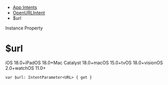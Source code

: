 <div class="documentation-hero documentation-hero--disabled" v-535cd656="" v-d39b7f7c="" style="--accent-color: var(--color-documentation-intro-accent, var(--color-type-icon-teal));">

<div class="icon" v-535cd656="">

</div>

<div class="documentation-hero__above-content" v-535cd656="">

</div>

<div class="documentation-hero__content" v-535cd656="">

- <a href="/documentation/appintents" class="parent item nav-menu-link router-link-active" data-v-95e7528c="" data-v-6bbf1d22="" data-v-b4fcd160="">App Intents</a>
- <a href="/documentation/appintents/openurlintent" class="parent item nav-menu-link router-link-active" data-v-95e7528c="" data-v-6bbf1d22="" data-v-b4fcd160="">OpenURLIntent</a>
- <span class="current item" v-6bbf1d22="" v-b4fcd160=""> \$url </span>

<div class="topictitle" v-fa32733e="" v-d39b7f7c="" v-535cd656="">

<span class="eyebrow" v-fa32733e="">Instance Property</span>

# <span v-d39b7f7c="" v-fa32733e="">\$url</span>

</div>

<div class="summary-section availability" v-d4791104="" v-4d02ef94="" v-d39b7f7c="" role="complementary" aria-label="Availability" v-535cd656="">

<span class="platform" v-4d02ef94="" v-d4791104=""><span v-4d02ef94="" role="text" aria-label="iOS 18.0+, Available on iOS 18.0 and later" title="Available on iOS 18.0 and later" v-d4791104="">iOS 18.0+</span></span><span class="platform" v-4d02ef94="" v-d4791104=""><span v-4d02ef94="" role="text" aria-label="iPadOS 18.0+, Available on iPadOS 18.0 and later" title="Available on iPadOS 18.0 and later" v-d4791104="">iPadOS 18.0+</span></span><span class="platform" v-4d02ef94="" v-d4791104=""><span v-4d02ef94="" role="text" aria-label="Mac Catalyst 18.0+, Available on Mac Catalyst 18.0 and later" title="Available on Mac Catalyst 18.0 and later" v-d4791104="">Mac Catalyst 18.0+</span></span><span class="platform" v-4d02ef94="" v-d4791104=""><span v-4d02ef94="" role="text" aria-label="macOS 15.0+, Available on macOS 15.0 and later" title="Available on macOS 15.0 and later" v-d4791104="">macOS 15.0+</span></span><span class="platform" v-4d02ef94="" v-d4791104=""><span v-4d02ef94="" role="text" aria-label="tvOS 18.0+, Available on tvOS 18.0 and later" title="Available on tvOS 18.0 and later" v-d4791104="">tvOS 18.0+</span></span><span class="platform" v-4d02ef94="" v-d4791104=""><span v-4d02ef94="" role="text" aria-label="visionOS 2.0+, Available on visionOS 2.0 and later" title="Available on visionOS 2.0 and later" v-d4791104="">visionOS 2.0+</span></span><span class="platform" v-4d02ef94="" v-d4791104=""><span v-4d02ef94="" role="text" aria-label="watchOS 11.0+, Available on watchOS 11.0 and later" title="Available on watchOS 11.0 and later" v-d4791104="">watchOS 11.0+</span></span>

</div>

<div class="declarations-container" v-d39b7f7c="" v-535cd656="">

<div class="section declaration" v-7a9fb639="" v-d39b7f7c="" v-535cd656="">

<div class="declaration-list" v-ebf88138="" v-7a9fb639="">

<div class="declaration-pill selected-declaration" v-ebf88138="">

<div class="declaration-group-wrapper" v-ebf88138="">

<div class="declaration-group" v-223aca69="" v-ebf88138="">

``` source
var $url: IntentParameter<URL> { get }
```

</div>

</div>

</div>

</div>

</div>

</div>

</div>

</div>

<div class="doc-content-wrapper" v-d39b7f7c="">

<div class="doc-content" v-d39b7f7c="">

</div>

</div>
